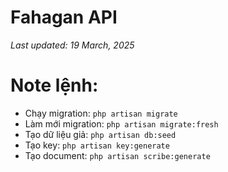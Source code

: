 # Fahagan API

_Last updated: 19 March, 2025_

# Note lệnh:
- Chạy migration: `php artisan migrate`
- Làm mới migration: `php artisan migrate:fresh`
- Tạo dữ liệu giả: `php artisan db:seed`
- Tạo key: `php artisan key:generate`
- Tạo document: `php artisan scribe:generate`
